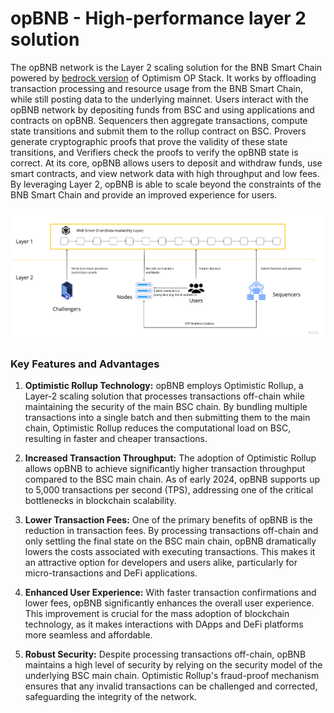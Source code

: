 # opBNB - High-performance layer 2 solution

The opBNB network is the Layer 2 scaling solution for the BNB Smart Chain powered by [bedrock version](https://community.optimism.io/docs/developers/bedrock/) of Optimism OP Stack. It works by offloading transaction processing and resource usage from the BNB Smart Chain, while still posting data to the underlying mainnet. Users interact with the opBNB network by depositing funds from BSC and using applications and contracts on opBNB. Sequencers then aggregate transactions, compute state transitions and submit them to the rollup contract on BSC. Provers generate cryptographic proofs that prove the validity of these state transitions, and Verifiers check the proofs to verify the opBNB state is correct. At its core, opBNB allows users to deposit and withdraw funds, use smart contracts, and view network data with high throughput and low fees. By leveraging Layer 2, opBNB is able to scale beyond the constraints of the BNB Smart Chain and provide an improved experience for users.

![image-20230621190244472](./img/opBNB-intro.png)


### Key Features and Advantages

1. **Optimistic Rollup Technology:**
   opBNB employs Optimistic Rollup, a Layer-2 scaling solution that processes transactions off-chain while maintaining the security of the main BSC chain. By bundling multiple transactions into a single batch and then submitting them to the main chain, Optimistic Rollup reduces the computational load on BSC, resulting in faster and cheaper transactions.

2. **Increased Transaction Throughput:**
   The adoption of Optimistic Rollup allows opBNB to achieve significantly higher transaction throughput compared to the BSC main chain. As of early 2024, opBNB supports up to 5,000 transactions per second (TPS), addressing one of the critical bottlenecks in blockchain scalability.

3. **Lower Transaction Fees:**
   One of the primary benefits of opBNB is the reduction in transaction fees. By processing transactions off-chain and only settling the final state on the BSC main chain, opBNB dramatically lowers the costs associated with executing transactions. This makes it an attractive option for developers and users alike, particularly for micro-transactions and DeFi applications.

4. **Enhanced User Experience:**
   With faster transaction confirmations and lower fees, opBNB significantly enhances the overall user experience. This improvement is crucial for the mass adoption of blockchain technology, as it makes interactions with DApps and DeFi platforms more seamless and affordable.

5. **Robust Security:**
   Despite processing transactions off-chain, opBNB maintains a high level of security by relying on the security model of the underlying BSC main chain. Optimistic Rollup's fraud-proof mechanism ensures that any invalid transactions can be challenged and corrected, safeguarding the integrity of the network.


